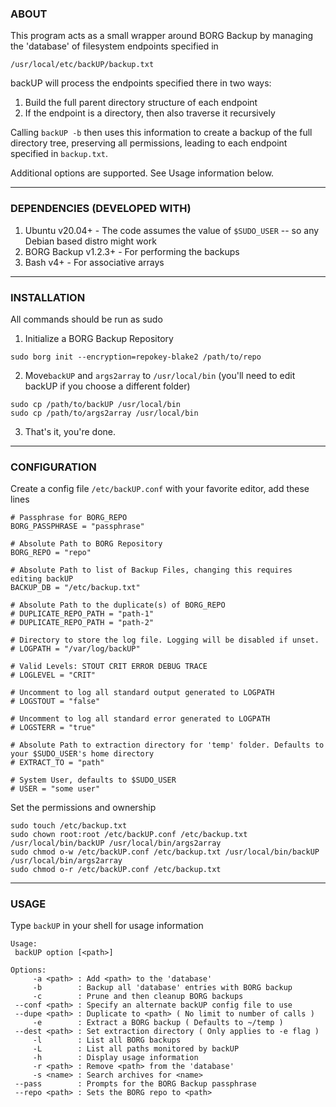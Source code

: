 ### **ABOUT**
This program acts as a small wrapper around BORG Backup by managing the 'database' of filesystem endpoints specified in

`/usr/local/etc/backUP/backup.txt`

backUP will process the endpoints specified there in two ways: 
1. Build the full parent directory structure of each endpoint
2. If the endpoint is a directory, then also traverse it recursively

Calling `backUP -b` then uses this information to create a backup of the full directory tree, preserving all permissions, leading to each endpoint specified in `backup.txt`.

Additional options are supported. See Usage information below.

***
### DEPENDENCIES (DEVELOPED WITH)
1. Ubuntu v20.04+      - The code assumes the value of `$SUDO_USER` -- so any Debian based distro might work
2. BORG Backup v1.2.3+ - For performing the backups
3. Bash v4+            - For associative arrays

***
### INSTALLATION
All commands should be run as sudo
1. Initialize a BORG Backup Repository

`sudo borg init --encryption=repokey-blake2 /path/to/repo`

2. Move`backUP` and `args2array` to `/usr/local/bin` (you'll need to edit backUP if you choose a different folder)
```
sudo cp /path/to/backUP /usr/local/bin
sudo cp /path/to/args2array /usr/local/bin
```
3. That's it, you're done.

***
### CONFIGURATION
Create a config file `/etc/backUP.conf` with your favorite editor, add these lines
```
# Passphrase for BORG_REPO
BORG_PASSPHRASE = "passphrase"

# Absolute Path to BORG Repository
BORG_REPO = "repo"

# Absolute Path to list of Backup Files, changing this requires editing backUP
BACKUP_DB = "/etc/backup.txt"

# Absolute Path to the duplicate(s) of BORG_REPO
# DUPLICATE_REPO_PATH = "path-1"
# DUPLICATE_REPO_PATH = "path-2"

# Directory to store the log file. Logging will be disabled if unset.
# LOGPATH = "/var/log/backUP"

# Valid Levels: STOUT CRIT ERROR DEBUG TRACE
# LOGLEVEL = "CRIT"

# Uncomment to log all standard output generated to LOGPATH
# LOGSTOUT = "false"

# Uncomment to log all standard error generated to LOGPATH
# LOGSTERR = "true"

# Absolute Path to extraction directory for 'temp' folder. Defaults to your $SUDO_USER's home directory
# EXTRACT_TO = "path"

# System User, defaults to $SUDO_USER
# USER = "some user"
```

Set the permissions and ownership

```
sudo touch /etc/backup.txt
sudo chown root:root /etc/backUP.conf /etc/backup.txt /usr/local/bin/backUP /usr/local/bin/args2array
sudo chmod o-w /etc/backUP.conf /etc/backup.txt /usr/local/bin/backUP /usr/local/bin/args2array
sudo chmod o-r /etc/backUP.conf /etc/backup.txt
```
***
### USAGE
Type `backUP` in your shell for usage information

```
Usage:
 backUP option [<path>]

Options:
     -a <path> : Add <path> to the 'database'
     -b        : Backup all 'database' entries with BORG backup
     -c        : Prune and then cleanup BORG backups
 --conf <path> : Specify an alternate backUP config file to use
 --dupe <path> : Duplicate to <path> ( No limit to number of calls )
     -e        : Extract a BORG backup ( Defaults to ~/temp )
 --dest <path> : Set extraction directory ( Only applies to -e flag )
     -l        : List all BORG backups
     -L        : List all paths monitored by backUP
     -h        : Display usage information
     -r <path> : Remove <path> from the 'database'
     -s <name> : Search archives for <name>
 --pass        : Prompts for the BORG Backup passphrase
 --repo <path> : Sets the BORG repo to <path>
 ```
